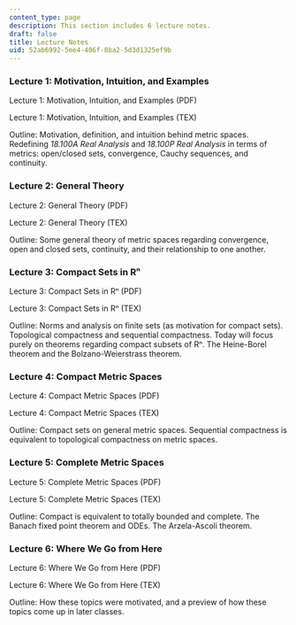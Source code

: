 ```yaml
---
content_type: page
description: This section includes 6 lecture notes.
draft: false
title: Lecture Notes
uid: 52ab6992-5ee4-406f-8ba2-5d3d1325ef9b
---
```

### Lecture 1: Motivation, Intuition, and Examples

Lecture 1: Motivation, Intuition, and Examples (PDF)

Lecture 1: Motivation, Intuition, and Examples (TEX)

Outline: Motivation, definition, and intuition behind metric spaces. Redefining *18.100A Real Analysis* and *18.100P Real Analysis* in terms of metrics: open/closed sets, convergence, Cauchy sequences, and continuity. 

### Lecture 2: General Theory

Lecture 2: General Theory (PDF)

Lecture 2: General Theory (TEX)

Outline: Some general theory of metric spaces regarding convergence, open and closed sets, continuity, and their relationship to one another. 

### Lecture 3: Compact Sets in Rⁿ

Lecture 3: Compact Sets in Rⁿ (PDF)

Lecture 3: Compact Sets in Rⁿ (TEX)

Outline: Norms and analysis on finite sets (as motivation for compact sets). Topological compactness and sequential compactness. Today will focus purely on theorems regarding compact subsets of Rⁿ. The Heine-Borel theorem and the Bolzano-Weierstrass theorem. 

### Lecture 4: Compact Metric Spaces

Lecture 4: Compact Metric Spaces (PDF)

Lecture 4: Compact Metric Spaces (TEX)

Outline: Compact sets on general metric spaces. Sequential compactness is equivalent to topological compactness on metric spaces. 

### Lecture 5: Complete Metric Spaces

Lecture 5: Complete Metric Spaces (PDF)

Lecture 5: Complete Metric Spaces (TEX)

Outline: Compact is equivalent to totally bounded and complete. The Banach fixed point theorem and ODEs. The Arzela-Ascoli theorem. 

### Lecture 6: Where We Go from Here

Lecture 6: Where We Go from Here (PDF)

Lecture 6: Where We Go from Here (TEX)

Outline: How these topics were motivated, and a preview of how these topics come up in later classes.